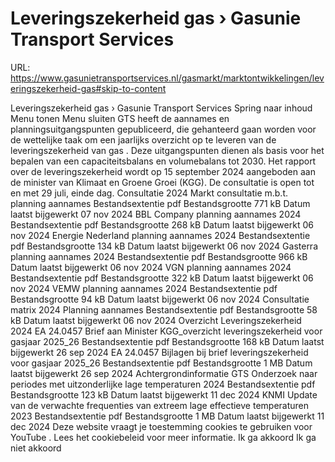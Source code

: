 # Leveringszekerheid gas › Gasunie Transport Services

URL: https://www.gasunietransportservices.nl/gasmarkt/marktontwikkelingen/leveringszekerheid-gas#skip-to-content

Leveringszekerheid gas › Gasunie Transport Services
Spring naar inhoud
Menu tonen
Menu sluiten
GTS
heeft de aannames en planningsuitgangspunten gepubliceerd, die gehanteerd gaan worden voor de wettelijke taak om een jaarlijks overzicht op te leveren van de leveringszekerheid van
gas
. Deze uitgangspunten dienen als basis voor het bepalen van een capaciteitsbalans en volumebalans tot 2030. Het rapport over de leveringszekerheid wordt op 15 september 2024 aangeboden aan de minister van Klimaat en Groene Groei (KGG).
De consultatie is open tot en met 29 juli, einde dag.
Consultatie 2024
Markt consultatie m.b.t. planning aannames
Bestandsextentie
pdf
Bestandsgrootte
771 kB
Datum laatst bijgewerkt
07 nov 2024
BBL Company planning aannames 2024
Bestandsextentie
pdf
Bestandsgrootte
268 kB
Datum laatst bijgewerkt
06 nov 2024
Energie Nederland planning aannames 2024
Bestandsextentie
pdf
Bestandsgrootte
134 kB
Datum laatst bijgewerkt
06 nov 2024
Gasterra planning aannames 2024
Bestandsextentie
pdf
Bestandsgrootte
966 kB
Datum laatst bijgewerkt
06 nov 2024
VGN planning aannames 2024
Bestandsextentie
pdf
Bestandsgrootte
322 kB
Datum laatst bijgewerkt
06 nov 2024
VEMW planning aannames 2024
Bestandsextentie
pdf
Bestandsgrootte
94 kB
Datum laatst bijgewerkt
06 nov 2024
Consultatie matrix 2024 Planning aannames
Bestandsextentie
pdf
Bestandsgrootte
58 kB
Datum laatst bijgewerkt
06 nov 2024
Overzicht Leveringszekerheid 2024
EA 24.0457 Brief aan Minister KGG_overzicht leveringszekerheid voor gasjaar 2025_26
Bestandsextentie
pdf
Bestandsgrootte
168 kB
Datum laatst bijgewerkt
26 sep 2024
EA 24.0457 Bijlagen bij brief leveringszekerheid voor gasjaar 2025_26
Bestandsextentie
pdf
Bestandsgrootte
1 MB
Datum laatst bijgewerkt
26 sep 2024
Achtergrondinformatie
GTS Onderzoek naar periodes met uitzonderlijke lage temperaturen 2024
Bestandsextentie
pdf
Bestandsgrootte
123 kB
Datum laatst bijgewerkt
11 dec 2024
KNMI Update van de verwachte frequenties van extreem lage effectieve temperaturen 2023
Bestandsextentie
pdf
Bestandsgrootte
1 MB
Datum laatst bijgewerkt
11 dec 2024
Deze website vraagt je toestemming cookies te gebruiken voor
YouTube
. Lees het
cookiebeleid
voor meer informatie.
Ik ga akkoord
Ik ga niet akkoord